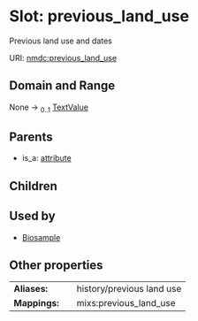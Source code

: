 
# Slot: previous_land_use


Previous land use and dates

URI: [nmdc:previous_land_use](https://microbiomedata/meta/previous_land_use)


## Domain and Range

None &#8594;  <sub>0..1</sub> [TextValue](TextValue.md)

## Parents

 *  is_a: [attribute](attribute.md)

## Children


## Used by

 * [Biosample](Biosample.md)

## Other properties

|  |  |  |
| --- | --- | --- |
| **Aliases:** | | history/previous land use |
| **Mappings:** | | mixs:previous_land_use |

